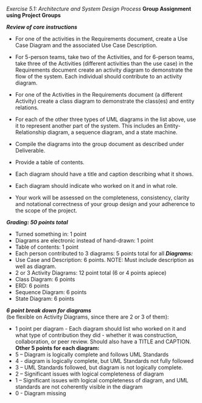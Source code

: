 
*Exercise 5.1: Architecture and System Design Process*
**Group Assignment using Project Groups**

***Review of core instructions***
- For one of the activities in the Requirements document, create a Use Case Diagram and the associated Use Case Description.
- For 5-person teams, take two of the Activities, and for 6-person teams, take three of the Activities (different activities than the use case) in the Requirements document create an activity diagram to demonstrate the flow of the system. Each individual should contribute to an activity diagram.
- For one of the Activities in the Requirements document (a different Activity) create a class diagram to demonstrate the class(es) and entity relations.
- For each of the other three types of UML diagrams in the list above, use it to represent another part of the system. This includes an Entity-Relationship diagram, a sequence diagram, and a state machine.

- Compile the diagrams into the group document as described under Deliverable.
- Provide a table of contents.
- Each diagram should have a title and caption describing what it shows.
- Each diagram should indicate who worked on it and in what role.
- Your work will be assessed on the completeness, consistency, clarity and notational correctness of your group design and your adherence to the scope of the project.


***Grading: 50 points total***

- Turned something in: 1 point  
- Diagrams are electronic instead of hand-drawn: 1 point  
- Table of contents: 1 point  
- Each person contributed to 3 diagrams: 5 points total for all 
***Diagrams:***
- Use Case and Description: 6 points. NOTE: Must include description as well as diagram.
- 2 or 3 Activity Diagrams: 12 point total (6 or 4 points apiece)
- Class Diagram: 6 points
- ERD: 6 points
- Sequence Diagram: 6 points
- State Diagram: 6 points

***6 point break down for diagrams***  
 (be flexible on Activity Diagrams, since there are 2 or 3 of them):
- 1 point per diagram - Each diagram should list who worked on it and what type of contribution they did - whether it was construction, collaboration, or peer review. Should also have a TITLE and CAPTION.  
****Other 5 points for each diagram:****
- 5 – Diagram is logically complete and follows UML Standards  
- 4 - diagram is logically complete, but UML Standards not fully followed
- 3 – UML Standards followed, but diagram is not logically complete. 
- 2 – Significant issues with logical completeness of diagram
- 1 – Significant issues with logical completeness of diagram, and UML standards are not coherently visible in the diagram
- 0 - Diagram missing
